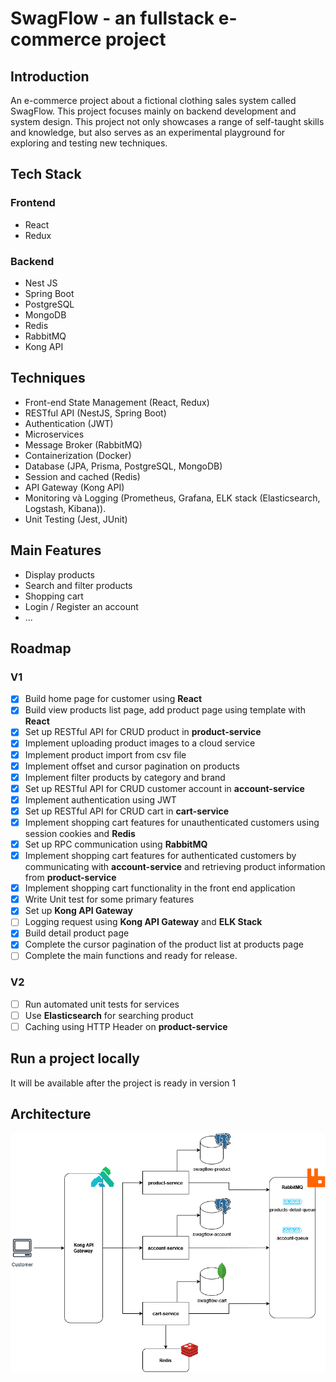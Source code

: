 # SwagFlow - an fullstack e-commerce project

## Introduction

An e-commerce project about a fictional clothing sales system called SwagFlow. This project focuses mainly on backend development and system design. This project not only showcases a range of self-taught skills and knowledge, but also serves as an experimental playground for exploring and testing new techniques.

## Tech Stack

### Frontend

- React
- Redux
  
### Backend

- Nest JS
- Spring Boot
- PostgreSQL
- MongoDB
- Redis
- RabbitMQ
- Kong API
  
## Techniques

- Front-end State Management (React, Redux)
- RESTful API (NestJS, Spring Boot)
- Authentication (JWT)
- Microservices
- Message Broker (RabbitMQ)
- Containerization (Docker)
- Database (JPA, Prisma, PostgreSQL, MongoDB)
- Session and cached (Redis)
- API Gateway (Kong API)
- Monitoring và Logging (Prometheus, Grafana, ELK stack (Elasticsearch, Logstash, Kibana)).
- Unit Testing (Jest, JUnit)

## Main Features

- Display products
- Search and filter products
- Shopping cart
- Login / Register an account
- ...
  
## Roadmap

### V1

- [X] Build home page for customer using **React**
- [X] Build view products list page, add product page using template with **React**
- [X] Set up RESTful API for CRUD product in **product-service**
- [X] Implement uploading product images to a cloud service
- [X] Implement product import from csv file
- [X] Implement offset and cursor pagination on products
- [X] Implement filter products by category and brand
- [X] Set up RESTful API for CRUD customer account in **account-service**
- [X] Implement authentication using JWT
- [X] Set up RESTful API for CRUD cart in **cart-service**
- [X] Implement shopping cart features for unauthenticated customers using session cookies and **Redis**
- [X] Set up RPC communication using **RabbitMQ**
- [X] Implement shopping cart features for authenticated customers by communicating with **account-service** and retrieving product information from **product-service**
- [X] Implement shopping cart functionality in the front end application
- [X] Write Unit test for some primary features
- [X] Set up **Kong API Gateway**
- [ ] Logging request using **Kong API Gateway** and **ELK Stack**
- [X] Build detail product page
- [X] Complete the cursor pagination of the product list at products page
- [ ] Complete the main functions and ready for release.
  
### V2

- [ ] Run automated unit tests for services
- [ ] Use **Elasticsearch** for searching product
- [ ] Caching using HTTP Header on **product-service**

## Run a project locally

It will be available after the project is ready in version 1

## Architecture

![architecture-model](https://github.com/thaichihien/swagflow/blob/main/doc/swagflow_architecture.png)
